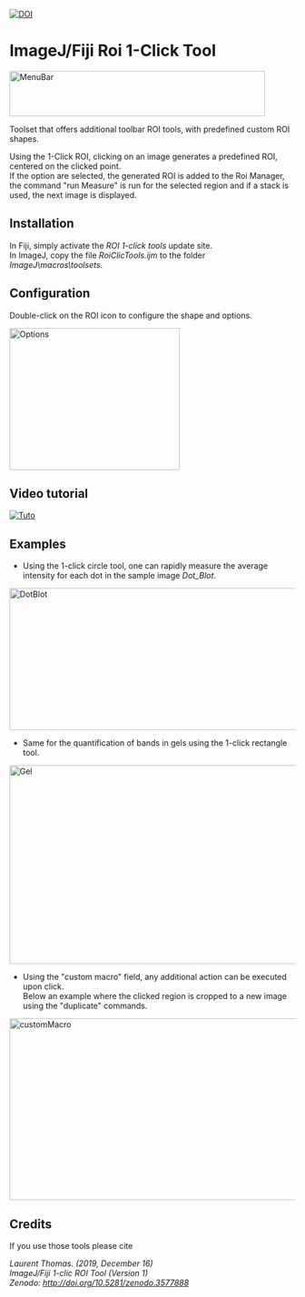 [![DOI](https://zenodo.org/badge/DOI/10.5281/zenodo.3577888.svg)](https://doi.org/10.5281/zenodo.3577888)

# ImageJ/Fiji Roi 1-Click Tool

<img src="https://github.com/LauLauThom/RoiClicTool/blob/master/Image/FijiMenu.JPG" alt="MenuBar" width="450" height="80">     

Toolset that offers additional toolbar ROI tools, with predefined custom ROI shapes.

Using the 1-Click ROI, clicking on an image generates a predefined ROI, centered on the clicked point.  
If the option are selected, the generated ROI is added to the Roi Manager, the command "run Measure" is run for the selected region and if a stack is used, the next image is displayed. 

## Installation
In Fiji, simply activate the *ROI 1-click tools* update site.  
In ImageJ, copy the file *RoiClicTools.ijm* to the folder *ImageJ\macros\toolsets*. 

## Configuration
Double-click on the ROI icon to configure the shape and options.

<img src="https://github.com/LauLauThom/RoiClicTool/blob/master/Image/Options.JPG" alt="Options" width="300" height="250">

## Video tutorial
[![Tuto](https://img.youtube.com/vi/XeCf2P-jgYM/0.jpg)](https://www.youtube.com/watch?v=XeCf2P-jgYM) 

## Examples
- Using the 1-click circle tool, one can rapidly measure the average intensity for each dot in the sample image *Dot_Blot*.
<img src="https://github.com/LauLauThom/RoiClicTool/blob/master/Image/DotBlot.png" alt="DotBlot" width="600" height="250">

- Same for the quantification of bands in gels using the 1-click rectangle tool.
<img src="https://github.com/LauLauThom/RoiClicTool/blob/master/Image/Gel.png" alt="Gel" width="650" height="350">

- Using the "custom macro" field, any additional action can be executed upon click.  
Below an example where the clicked region is cropped to a new image using the "duplicate" commands.
<img src="https://github.com/LauLauThom/RoiClicTool/blob/master/Image/customMacro.png" alt="customMacro" width="900" height="320">


## Credits
If you use those tools please cite  

*Laurent Thomas. (2019, December 16)  
ImageJ/Fiji 1-clic ROI Tool (Version 1)  
Zenodo: http://doi.org/10.5281/zenodo.3577888*

